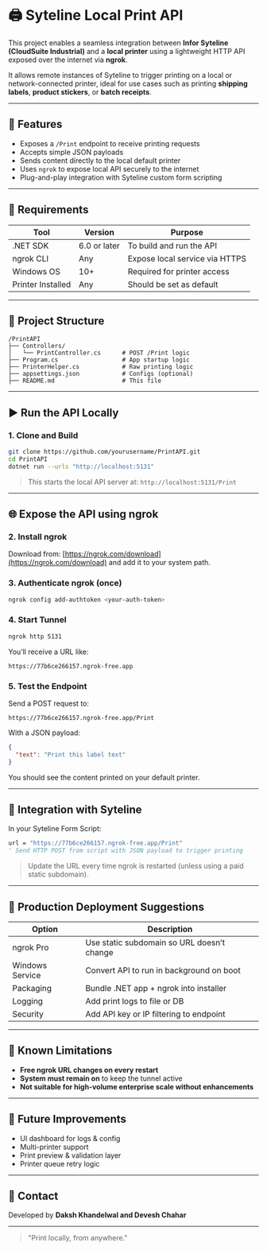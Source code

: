 # 🖨️ Syteline Local Print API

This project enables a seamless integration between **Infor Syteline (CloudSuite Industrial)** and a **local printer** using a lightweight HTTP API exposed over the internet via **ngrok**.

It allows remote instances of Syteline to trigger printing on a local or network-connected printer, ideal for use cases such as printing **shipping labels**, **product stickers**, or **batch receipts**.

---

## 🔧 Features

* Exposes a `/Print` endpoint to receive printing requests
* Accepts simple JSON payloads
* Sends content directly to the local default printer
* Uses `ngrok` to expose local API securely to the internet
* Plug-and-play integration with Syteline custom form scripting

---

## 📝 Requirements

| Tool              | Version      | Purpose                        |
| ----------------- | ------------ | ------------------------------ |
| .NET SDK          | 6.0 or later | To build and run the API       |
| ngrok CLI         | Any          | Expose local service via HTTPS |
| Windows OS        | 10+          | Required for printer access    |
| Printer Installed | Any          | Should be set as default       |

---

## 📂 Project Structure

```
/PrintAPI
├── Controllers/
│   └── PrintController.cs      # POST /Print logic
├── Program.cs                  # App startup logic
├── PrinterHelper.cs            # Raw printing logic
├── appsettings.json            # Configs (optional)
├── README.md                   # This file
```

---

## ▶️ Run the API Locally

### 1. Clone and Build

```bash
git clone https://github.com/yourusername/PrintAPI.git
cd PrintAPI
dotnet run --urls "http://localhost:5131"
```

> This starts the local API server at: `http://localhost:5131/Print`

---

## 🌐 Expose the API using ngrok

### 2. Install ngrok

Download from: [https://ngrok.com/download](https://ngrok.com/download) and add it to your system path.

### 3. Authenticate ngrok (once)

```bash
ngrok config add-authtoken <your-auth-token>
```

### 4. Start Tunnel

```bash
ngrok http 5131
```

You’ll receive a URL like:

```
https://77b6ce266157.ngrok-free.app
```

### 5. Test the Endpoint

Send a POST request to:

```
https://77b6ce266157.ngrok-free.app/Print
```

With a JSON payload:

```json
{
  "text": "Print this label text"
}
```

You should see the content printed on your default printer.

---

## 🚀 Integration with Syteline

In your Syteline Form Script:

```vb
url = "https://77b6ce266157.ngrok-free.app/Print"
' Send HTTP POST from script with JSON payload to trigger printing
```

> Update the URL every time ngrok is restarted (unless using a paid static subdomain).

---

## 🏢 Production Deployment Suggestions

| Option          | Description                                |
| --------------- | ------------------------------------------ |
| ngrok Pro       | Use static subdomain so URL doesn’t change |
| Windows Service | Convert API to run in background on boot   |
| Packaging       | Bundle .NET app + ngrok into installer     |
| Logging         | Add print logs to file or DB               |
| Security        | Add API key or IP filtering to endpoint    |

---

## 🚨 Known Limitations

* **Free ngrok URL changes on every restart**
* **System must remain on** to keep the tunnel active
* **Not suitable for high-volume enterprise scale without enhancements**

---

## 🎯 Future Improvements

* UI dashboard for logs & config
* Multi-printer support
* Print preview & validation layer
* Printer queue retry logic

---

## 💬 Contact

Developed by **Daksh Khandelwal and Devesh Chahar**

---

> "Print locally, from anywhere."
